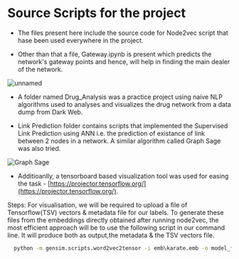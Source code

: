 # Source Scripts for the project

  * The files present here include the source code for Node2vec script that hase been used everywhere in the project.
 
  * Other than that a file, Gateway.ipynb is present which predicts the network's gateway points and hence, will help in finding the main dealer of the network. 
  
  ![unnamed](https://user-images.githubusercontent.com/47540320/121583250-a7b6ce00-ca4d-11eb-8114-b036c262bbeb.png)

  * A folder named Drug_Analysis was a practice project using naive NLP algorithms used to analyses and visualizes the drug network from a data dump from Dark Web.

  * Link Prediction folder contains scripts that implemented the Supervised Link Prediction using ANN i.e. the prediction of existance of link between 2 nodes in a network. A similar algorithm called Graph Sage was also tried.
  
  ![Graph Sage](https://user-images.githubusercontent.com/47540320/121584380-0761a900-ca4f-11eb-935c-19a75c5b7517.png)

  * Additioanlly, a tensorboard based visualization tool was used for easing the task - [https://projector.tensorflow.org/](https://projector.tensorflow.org/). 
  
  Steps: For visualisation, we will be required to upload a file of  Tensorflow(TSV) vectors & metadata file for our labels.
  To generate these files from the embeddings directly obtained after running node2vec, the most efficient approach will be to use the following   script in our command line. It will produce both as output,the metadata & the TSV vectors file.
  ```cmd
    python -m gensim.scripts.word2vec2tensor -i emb\karate.emb -o model_file
  ```
